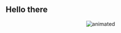## Hello there
<p align="center">
  <img src="![ezgif-4-b522f208f2](https://github.com/megaredsss/megaredsss/assets/58664975/9b678456-fd63-4690-8542-0e5de11e100f)" alt="animated"/>
</p>


<!--
**megaredsss/megaredsss** is a ✨ _special_ ✨ repository because its `README.md` (this file) appears on your GitHub profile.

Here are some ideas to get you started:

- 🔭 I’m currently working on ...
- 🌱 I’m currently learning ...
- 👯 I’m looking to collaborate on ...
- 🤔 I’m looking for help with ...
- 💬 Ask me about ...
- 📫 How to reach me: ...
- 😄 Pronouns: ...
- ⚡ Fun fact: ...
-->
